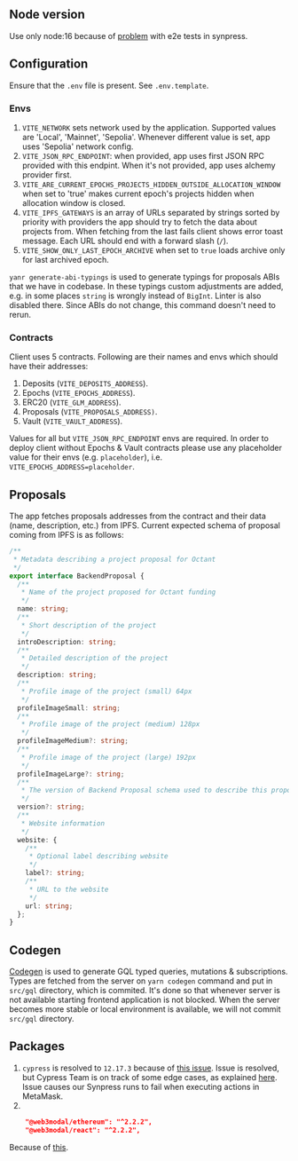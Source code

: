 ## Node version

Use only node:16 because of [problem](https://github.com/Synthetixio/synpress/issues/1071) with e2e tests in synpress.

## Configuration

Ensure that the `.env` file is present. See `.env.template`.

### Envs

1. `VITE_NETWORK` sets network used by the application. Supported values are 'Local', 'Mainnet', 'Sepolia'. Whenever different value is set, app uses 'Sepolia' network config.
2. `VITE_JSON_RPC_ENDPOINT`: when provided, app uses first JSON RPC provided with this endpint. When it's not provided, app uses alchemy provider first.
3. `VITE_ARE_CURRENT_EPOCHS_PROJECTS_HIDDEN_OUTSIDE_ALLOCATION_WINDOW` when set to 'true' makes current epoch's projects hidden when allocation window is closed.
4. `VITE_IPFS_GATEWAYS` is an array of URLs separated by strings sorted by priority with providers the app should try to fetch the data about projects from. When fetching from the last fails client shows error toast message. Each URL should end with a forward slash (`/`).
5. `VITE_SHOW_ONLY_LAST_EPOCH_ARCHIVE` when set to `true` loads archive only for last archived epoch.

`yanr generate-abi-typings` is used to generate typings for proposals ABIs that we have in codebase. In these typings custom adjustments are added, e.g. in some places `string` is wrongly instead of `BigInt`. Linter is also disabled there. Since ABIs do not change, this command doesn't need to rerun.

### Contracts

Client uses 5 contracts. Following are their names and envs which should have their addresses:

1. Deposits (`VITE_DEPOSITS_ADDRESS`).
2. Epochs (`VITE_EPOCHS_ADDRESS`).
3. ERC20 (`VITE_GLM_ADDRESS`).
4. Proposals (`VITE_PROPOSALS_ADDRESS)`.
5. Vault (`VITE_VAULT_ADDRESS`).

Values for all but `VITE_JSON_RPC_ENDPOINT` envs are required. In order to deploy client without Epochs & Vault contracts please use any placeholder value for their envs (e.g. `placeholder`), i.e. `VITE_EPOCHS_ADDRESS=placeholder`.

## Proposals

The app fetches proposals addresses from the contract and their data (name, description, etc.) from IPFS. Current expected schema of proposal coming from IPFS is as follows:

```ts
/**
 * Metadata describing a project proposal for Octant
 */
export interface BackendProposal {
  /**
   * Name of the project proposed for Octant funding
   */
  name: string;
  /**
   * Short description of the project
   */
  introDescription: string;
  /**
   * Detailed description of the project
   */
  description: string;
  /**
   * Profile image of the project (small) 64px
   */
  profileImageSmall: string;
  /**
   * Profile image of the project (medium) 128px
   */
  profileImageMedium?: string;
  /**
   * Profile image of the project (large) 192px
   */
  profileImageLarge?: string;
  /**
   * The version of Backend Proposal schema used to describe this proposal
   */
  version?: string;
  /**
   * Website information
   */
  website: {
    /**
     * Optional label describing website
     */
    label?: string;
    /**
     * URL to the website
     */
    url: string;
  };
}
```

## Codegen

[Codegen](https://the-guild.dev/graphql/codegen) is used to generate GQL typed queries, mutations & subscriptions. Types are fetched from the server on `yarn codegen` command and put in `src/gql` directory, which is commited. It's done so that whenever server is not available starting frontend application is not blocked. When the server becomes more stable or local environment is available, we will not commit `src/gql` directory.

## Packages

1. `cypress` is resolved to `12.17.3` because of [this issue](https://github.com/cypress-io/code-coverage/issues/667). Issue is resolved, but Cypress Team is on track of some edge cases, as explained [here](https://github.com/cypress-io/code-coverage/issues/667#issuecomment-1609563639). Issue causes our Synpress runs to fail when executing actions in MetaMask.
2.

```json
    "@web3modal/ethereum": "^2.2.2",
    "@web3modal/react": "^2.2.2",
```

Because of [this](https://github.com/cypress-io/cypress/discussions/26853).
